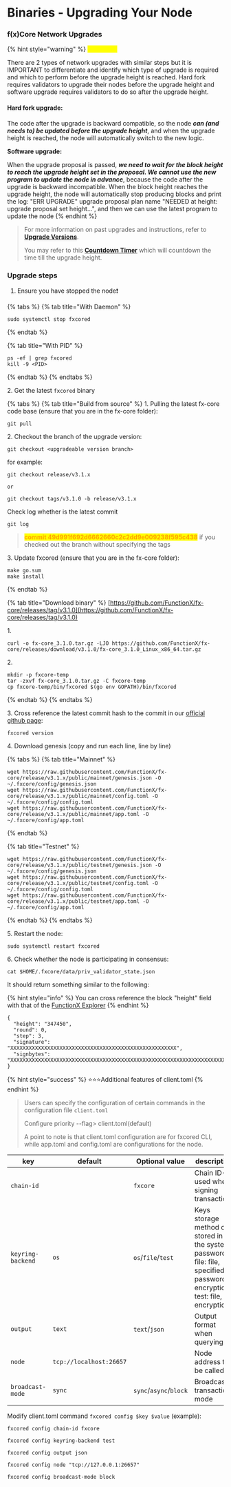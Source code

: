 # Binaries - Upgrading Your Node

### f(x)Core Network Upgrades

{% hint style="warning" %}
<mark style="color:yellow;">**WARNING**</mark>

There are 2 types of network upgrades with similar steps but it is IMPORTANT to differentiate and identify which type of upgrade is required and which to perform before the upgrade height is reached. Hard fork requires validators to upgrade their nodes before the upgrade height and software upgrade requires validators to do so after the upgrade height.



#### **Hard fork upgrade:**

The code after the upgrade is backward compatible, so the node _**can (and needs to) be updated before the upgrade height**_, and when the upgrade height is reached, the node will automatically switch to the new logic.



**Software upgrade:**

When the upgrade proposal is passed, _**we need to wait for the block height to reach the upgrade height set in the proposal. We cannot use the new program to update the node in advance**_, because the code after the upgrade is backward incompatible. When the block height reaches the upgrade height, the node will automatically stop producing blocks and print the log: "ERR UPGRADE" upgrade proposal plan name "NEEDED at height: upgrade proposal set height...", and then we can use the latest program to update the node
{% endhint %}

> For more information on past upgrades and instructions, refer to [**Upgrade Versions**](../upgrade-versions/).
>
> You may refer to this [**Countdown Timer**](https://functionx.github.io/fx-upgrade/index.html) which will countdown the time till the upgrade height.

### Upgrade steps

1. Ensure you have stopped the node❗

{% tabs %}
{% tab title="With Daemon" %}
```
sudo systemctl stop fxcored
```
{% endtab %}

{% tab title="With PID" %}
```
ps -ef | grep fxcored
kill -9 <PID>
```
{% endtab %}
{% endtabs %}

2\. Get the latest `fxcored` binary

{% tabs %}
{% tab title="Build from source" %}
1\. Pulling the latest fx-core code base (ensure that you are in the fx-core folder):

```
git pull
```

2\. Checkout the branch of the upgrade version:

```shell
git checkout <upgradeable version branch>
```

for example:

```
git checkout release/v3.1.x

or

git checkout tags/v3.1.0 -b release/v3.1.x
```

Check log whether is the latest commit

```
git log
```

> <mark style="color:orange;">**commit 49d991f692d6662660c2c2dd9e009238f595c438**</mark> if you checked out the branch without specifying the tags

3\. Update fxcored (ensure that you are in the fx-core folder):

```
make go.sum
make install
```
{% endtab %}

{% tab title="Download binary" %}
[https://github.com/FunctionX/fx-core/releases/tag/v3.1.0](https://github.com/FunctionX/fx-core/releases/tag/v3.1.0)

1\.

```
curl -o fx-core_3.1.0.tar.gz -LJO https://github.com/FunctionX/fx-core/releases/download/v3.1.0/fx-core_3.1.0_Linux_x86_64.tar.gz
```

2\.

```
mkdir -p fxcore-temp
tar -zxvf fx-core_3.1.0.tar.gz -C fxcore-temp
cp fxcore-temp/bin/fxcored $(go env GOPATH)/bin/fxcored
```
{% endtab %}
{% endtabs %}

3\. Cross reference the latest commit hash to the commit in our [official github page](https://github.com/FunctionX/fx-core):

```
fxcored version
```

4\. Download genesis (copy and run each line, line by line)

{% tabs %}
{% tab title="Mainnet" %}
```
wget https://raw.githubusercontent.com/FunctionX/fx-core/release/v3.1.x/public/mainnet/genesis.json -O ~/.fxcore/config/genesis.json
wget https://raw.githubusercontent.com/FunctionX/fx-core/release/v3.1.x/public/mainnet/config.toml -O ~/.fxcore/config/config.toml
wget https://raw.githubusercontent.com/FunctionX/fx-core/release/v3.1.x/public/mainnet/app.toml -O ~/.fxcore/config/app.toml
```
{% endtab %}

{% tab title="Testnet" %}
```
wget https://raw.githubusercontent.com/FunctionX/fx-core/release/v3.1.x/public/testnet/genesis.json -O ~/.fxcore/config/genesis.json
wget https://raw.githubusercontent.com/FunctionX/fx-core/release/v3.1.x/public/testnet/config.toml -O ~/.fxcore/config/config.toml
wget https://raw.githubusercontent.com/FunctionX/fx-core/release/v3.1.x/public/testnet/app.toml -O ~/.fxcore/config/app.toml
```
{% endtab %}
{% endtabs %}

5\. Restart the node:

```
sudo systemctl restart fxcored
```

6\. Check whether the node is participating in consensus:

```
cat $HOME/.fxcore/data/priv_validator_state.json
```

It should return something similar to the following:

{% hint style="info" %}
You can cross reference the block "height" field with that of the [FunctionX Explorer](https://dhobyghaut-explorer.functionx.io/fxcore/blocks)
{% endhint %}

```
{
  "height": "347450",
  "round": 0,
  "step": 3,
  "signature": "XXXXXXXXXXXXXXXXXXXXXXXXXXXXXXXXXXXXXXXXXXXXXXXXXXXXXX",
  "signbytes": "XXXXXXXXXXXXXXXXXXXXXXXXXXXXXXXXXXXXXXXXXXXXXXXXXXXXXXXXXXXXXXXXXXXXXXXXXXXXXXXXXXXXXXXXXXXXXX"
}
```

{% hint style="success" %}
:star::star::star:Additional features of client.toml
{% endhint %}

> Users can specify the configuration of certain commands in the configuration file `client.toml`
>
> Configure priority --flag> client.toml(default)
>
> A point to note is that client.toml configuration are for fxcored CLI, while app.toml and config.toml are configurations for the node.

| key               | default                 | Optional value         | description                                                                                                                 |
| ----------------- | ----------------------- | ---------------------- | --------------------------------------------------------------------------------------------------------------------------- |
| `chain-id`        |                         | `fxcore`               | Chain ID-used when signing transactions                                                                                     |
| `keyring-backend` | `os`                    | `os`/`file`/`test`     | Keys storage method os: stored in the system password, file: file, specified password encryption, test: file, no encryption |
| `output`          | `text`                  | `text`/`json`          | Output format when querying                                                                                                 |
| `node`            | `tcp://localhost:26657` |                        | Node address to be called                                                                                                   |
| `broadcast-mode`  | `sync`                  | `sync`/`async`/`block` | Broadcast transaction mode                                                                                                  |

Modify client.toml command `fxcored config $key $value` (example):

```
fxcored config chain-id fxcore

fxcored config keyring-backend test

fxcored config output json

fxcored config node "tcp://127.0.0.1:26657"

fxcored config broadcast-mode block
```
